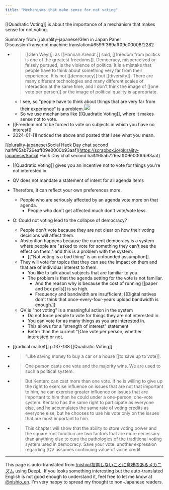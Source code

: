 ```yaml
---
title: "Mechanisms that make sense for not voting"
---
```


[[Quadratic Voting]] is about the importance of a mechanism that makes sense for not voting.


Summary from [/plurality-japanese/Glen in Japan Panel DiscussionTranscript machine translation#6599f369aff09e00008f2282
- > [[Glen Weyl]]: as [[Hannah Arendt.]] said, [[freedom from politics is one of the greatest freedoms]]. Democracy, misperceived or falsely pursued, is the violence of politics. It is a mistake that people have to think about something very far from their experience. It is not [[democracy]] but [[diversity]]. There are many different technologies and many different scales of interaction at the same time, and I don't think the image of [[one vote per person]] or the image of political quality is appropriate.
    - I see, so "people have to think about things that are very far from their experience" is a problem.<img src='https://scrapbox.io/api/pages/nishio-en/nishio/icon' alt='nishio.icon' height="19.5"/>
    - So we use mechanisms like [[Quadratic Voting]], where it makes sense not to vote.
- [[Freedom not to be forced to vote on subjects in which you have no interest]]
- 2024-01-11I noticed the above and posted that I see what you mean.


[/plurality-japanese/Social Hack Day chat second half#65ab726eaff09e0000b93aaf](https://scrapbox.io/plurality-japanese/Social Hack Day chat second half#65ab726eaff09e0000b93aaf)
- [[Quadratic Voting]] gives you an incentive not to vote for things you're not interested in.
- QV does not mandate a statement of intent for all agenda items
- Therefore, it can reflect your own preferences more.
    - People who are seriously affected by an agenda vote more on that agenda.
        - People who don't get affected much don't vote/vote less.
- Q: Could not voting lead to the collapse of democracy?
    - People don't vote because they are not clear on how their voting decisions will affect them.
    - Abstention happens because the current democracy is a system where people are "asked to vote for something they can't see the effect on them," and this is a problem with the system.
        - [["Not voting is a bad thing" is an unfounded assumption]].
    - They will vote for topics that they can see the impact on them and that are of individual interest to them.
        - You like to talk about subjects that are familiar to you.
        - The problem is that the agenda setting for the vote is not familiar.
            - And the reason why is because the cost of running [[paper and box polls]] is so high.
            - Frequency and bandwidth are insufficient: [[Digital natives don't think that once-every-four-years upload bandwidth is enough.]]
    - QV is "not voting" is a meaningful action in the system
        - Do not force people to vote for things they are not interested in
        - You can vote for as many things as you are interested in.
        - This allows for a "strength of interest" statement
        - Better than the current "[One vote per person, whether interested or not.


- [[radical market]] p.137-138 [[Quadratic Voting]].
- > "Like saving money to buy a car or a house [[to save up to vote]].
- > One person casts one vote and the majority wins. We are used to such a political system.
- >  But Kentaro can cast more than one vote. If he is willing to give up the right to exercise influence on issues that are not that important to him, he can exercise greater influence on issues that are important to him than he could under a one-person, one-vote system. Kentaro has the same right to participate as everyone else, and he accumulates the same rate of voting credits as everyone else, but he chooses to use his vote only on the issues that are most important to him.
- > This chapter will show that the ability to store voting power and the square root function are two factors that are more necessary than anything else to cure the pathologies of the traditional voting system used in democracy.
Save your vote: another expression regarding [QV assumes continuing value of voice credit

---
This page is auto-translated from [/nishio/投票しないことに意味のあるメカニズム](https://scrapbox.io/nishio/投票しないことに意味のあるメカニズム) using DeepL. If you looks something interesting but the auto-translated English is not good enough to understand it, feel free to let me know at [@nishio_en](https://twitter.com/nishio_en). I'm very happy to spread my thought to non-Japanese readers.